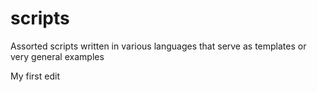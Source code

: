 # scripts
Assorted scripts written in various languages that serve as templates or very general examples

My first edit
